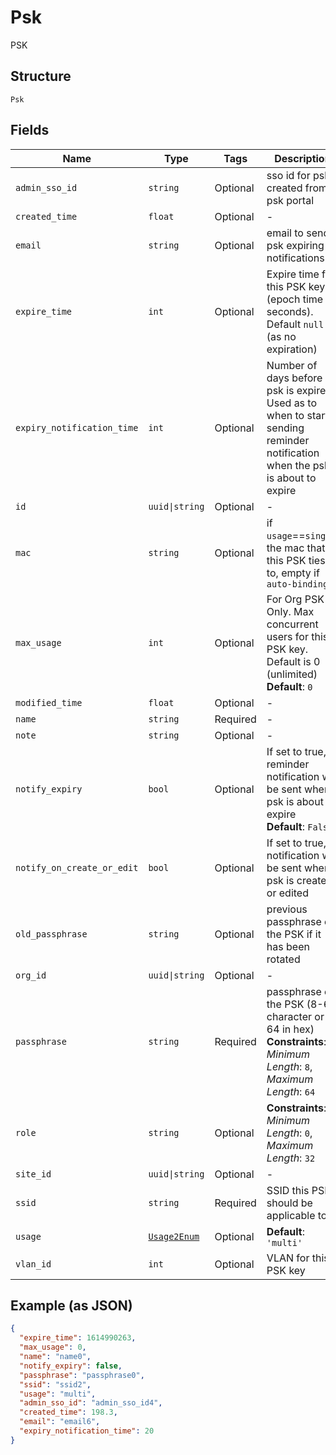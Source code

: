 
# Psk

PSK

## Structure

`Psk`

## Fields

| Name | Type | Tags | Description |
|  --- | --- | --- | --- |
| `admin_sso_id` | `string` | Optional | sso id for psk created from psk portal |
| `created_time` | `float` | Optional | - |
| `email` | `string` | Optional | email to send psk expiring notifications to |
| `expire_time` | `int` | Optional | Expire time for this PSK key (epoch time in seconds). Default `null` (as no expiration) |
| `expiry_notification_time` | `int` | Optional | Number of days before psk is expired. Used as to when to start sending reminder notification when the psk is about to expire |
| `id` | `uuid\|string` | Optional | - |
| `mac` | `string` | Optional | if `usage`==`single`, the mac that this PSK ties to, empty if `auto-binding` |
| `max_usage` | `int` | Optional | For Org PSK Only. Max concurrent users for this PSK key. Default is 0 (unlimited)<br>**Default**: `0` |
| `modified_time` | `float` | Optional | - |
| `name` | `string` | Required | - |
| `note` | `string` | Optional | - |
| `notify_expiry` | `bool` | Optional | If set to true, reminder notification will be sent when psk is about to expire<br>**Default**: `False` |
| `notify_on_create_or_edit` | `bool` | Optional | If set to true, notification will be sent when psk is created or edited |
| `old_passphrase` | `string` | Optional | previous passphrase of the PSK if it has been rotated |
| `org_id` | `uuid\|string` | Optional | - |
| `passphrase` | `string` | Required | passphrase of the PSK (8-63 character or 64 in hex)<br>**Constraints**: *Minimum Length*: `8`, *Maximum Length*: `64` |
| `role` | `string` | Optional | **Constraints**: *Minimum Length*: `0`, *Maximum Length*: `32` |
| `site_id` | `uuid\|string` | Optional | - |
| `ssid` | `string` | Required | SSID this PSK should be applicable to |
| `usage` | [`Usage2Enum`](../../doc/models/usage-2-enum.md) | Optional | **Default**: `'multi'` |
| `vlan_id` | `int` | Optional | VLAN for this PSK key |

## Example (as JSON)

```json
{
  "expire_time": 1614990263,
  "max_usage": 0,
  "name": "name0",
  "notify_expiry": false,
  "passphrase": "passphrase0",
  "ssid": "ssid2",
  "usage": "multi",
  "admin_sso_id": "admin_sso_id4",
  "created_time": 198.3,
  "email": "email6",
  "expiry_notification_time": 20
}
```

